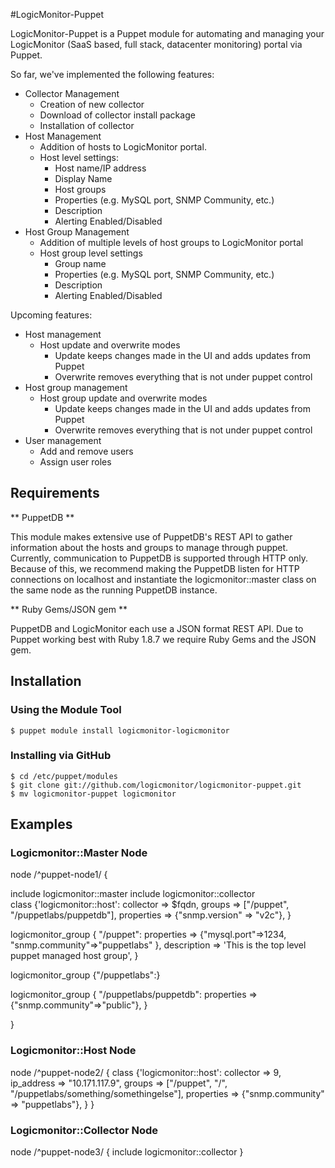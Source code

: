 #LogicMonitor-Puppet

LogicMonitor-Puppet is a Puppet module for automating and managing your LogicMonitor 
(SaaS based, full stack, datacenter monitoring) portal via Puppet.

So far, we've implemented the following features:

* Collector Management
  * Creation of new collector
  * Download of collector install package
  * Installation of collector
* Host Management
  * Addition of hosts to LogicMonitor portal.
  * Host level settings:
    * Host name/IP address
    * Display Name
    * Host groups
    * Properties (e.g. MySQL port, SNMP Community, etc.)
    * Description
    * Alerting Enabled/Disabled
* Host Group Management
  * Addition of multiple levels of host groups to LogicMonitor portal
  * Host group level settings
    * Group name
    * Properties (e.g. MySQL port, SNMP Community, etc.)
    * Description
    * Alerting Enabled/Disabled

Upcoming features:

* Host management
  * Host update and overwrite modes
    * Update keeps changes made in the UI and adds updates from Puppet
    * Overwrite removes everything that is not under puppet control
* Host group management
  * Host group update and overwrite modes
    * Update keeps changes made in the UI and adds updates from Puppet
    * Overwrite removes everything that is not under puppet control
* User management
  * Add and remove users
  * Assign user roles

## Requirements

** PuppetDB **

This module makes extensive use of PuppetDB's REST API to gather information about the 
hosts and groups to manage through puppet. Currently, communication to PuppetDB is 
supported through HTTP only. Because of this, we recommend making the PuppetDB listen for 
HTTP connections on localhost and instantiate the logicmonitor::master class on the same
node as the running PuppetDB instance.

** Ruby Gems/JSON gem **

PuppetDB and LogicMonitor each use a JSON format REST API. Due to Puppet working best with 
Ruby 1.8.7 we require Ruby Gems and the JSON gem.

## Installation

### Using the Module Tool

    $ puppet module install logicmonitor-logicmonitor

### Installing via GitHub

    $ cd /etc/puppet/modules
    $ git clone git://github.com/logicmonitor/logicmonitor-puppet.git
    $ mv logicmonitor-puppet logicmonitor

## Examples

### Logicmonitor::Master Node

node /^puppet-node1/ {

  include logicmonitor::master
  include logicmonitor::collector  
  class {'logicmonitor::host':
    collector => $fqdn,
    groups => ["/puppet", "/puppetlabs/puppetdb"],
    properties => {"snmp.version" => "v2c"},
  }

  logicmonitor_group { "/puppet":
    properties => {"mysql.port"=>1234, "snmp.community"=>"puppetlabs" },
    description => 'This is the top level puppet managed host group',
  }

  logicmonitor_group {"/puppetlabs":}

  logicmonitor_group { "/puppetlabs/puppetdb":
    properties => {"snmp.community"=>"public"},
  }

}


### Logicmonitor::Host Node

node /^puppet-node2/ {
  class {'logicmonitor::host': 
    collector => 9,
    ip_address => "10.171.117.9",
    groups => ["/puppet", "/", "/puppetlabs/something/somethingelse"],
    properties => {"snmp.community" => "puppetlabs"},
  }
}


### Logicmonitor::Collector Node

node /^puppet-node3/ {
  include logicmonitor::collector
}
